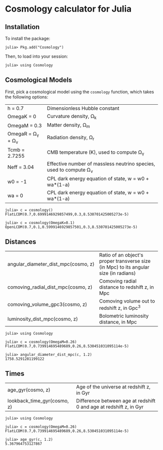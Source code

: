 Cosmology calculator for Julia
==============================

Installation
------------

To install the package:

    julia> Pkg.add("Cosmology")

Then, to load into your session:

    julia> using Cosmology

Cosmological Models
-------------------

First, pick a cosmological model using the `cosmology` function,
which takes the following options:

<table>
  <tr>
    <td>h = 0.7</td>
    <td>Dimensionless Hubble constant</td>
  </tr>
  <tr>
    <td>OmegaK = 0</td>
    <td>Curvature density, Ω<sub>k</sub></td>
  </tr>
  <tr>
    <td>OmegaM = 0.3</td>
    <td>Matter density, Ω<sub>m</sub></td>
  </tr>
  <tr>
    <td>OmegaR = Ω<sub>γ</sub> + Ω<sub>ν</sub></td>
    <td>Radiation density, Ω<sub>r</sub></td>
  </tr>
  <tr>
    <td>Tcmb = 2.7255</td>
    <td>CMB temperature (K), used to compute Ω<sub>γ</sub></td>
  </tr>
  <tr>
    <td>Neff = 3.04</td>
    <td>Effective number of massless neutrino species, used to compute Ω<sub>ν</sub></td>
  </tr>
  <tr>
    <td>w0 = -1</td>
    <td>CPL dark energy equation of state, w = w0 + wa*(1-a)</td>
  </tr>
  <tr>
    <td>wa = 0</td>
    <td>CPL dark energy equation of state, w = w0 + wa*(1-a)</td>
  </tr>
</table>

```jlcon
julia> c = cosmology()
FlatLCDM(0.7,0.6999146929857499,0.3,8.530701425005273e-5)

julia> c = cosmology(OmegaK=0.1)
OpenLCDM(0.7,0.1,0.5999146929857501,0.3,8.530701425005273e-5)
```

Distances
---------

<table>
  <tr>
    <td>angular_diameter_dist_mpc(cosmo,&nbsp;z)</td>
    <td>Ratio of an object's proper transverse size (in Mpc) to its angular size (in radians)</td>
  </tr>
  <tr>
    <td>comoving_radial_dist_mpc(cosmo,&nbsp;z)</td>
    <td>Comoving radial distance to redshift z, in Mpc</td>
  </tr>
  <tr>
    <td>comoving_volume_gpc3(cosmo,&nbsp;z)</td>
    <td>Comoving volume out to redshift z, in Gpc<sup>3</sup></td>
  </tr>
  <tr>
    <td>luminosity_dist_mpc(cosmo, z)</td>
    <td>Bolometric luminosity distance, in Mpc</td>
  </tr>
</table>

```jlcon
julia> using Cosmology

julia> c = cosmology(OmegaM=0.26)
FlatLCDM(0.7,0.739914695489689,0.26,8.530451031095114e-5)

julia> angular_diameter_dist_mpc(c, 1.2)
1758.5291281199122
```

Times
-----

<table>
  <tr>
    <td>age_gyr(cosmo, z)</td>
    <td>Age of the universe at redshift z, in Gyr</td>
  </tr>
  <tr>
    <td>lookback_time_gyr(cosmo, z)</td>
    <td>Difference between age at redshift 0 and age at redshift z, in Gyr</td>
  </tr>
</table>

```jlcon
julia> using Cosmology

julia> c = cosmology(OmegaM=0.26)
FlatLCDM(0.7,0.739914695489689,0.26,8.530451031095114e-5)

julia> age_gyr(c, 1.2)
5.367964753127867
```

